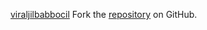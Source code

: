[viraljilbabbocil](https://viraljilbabbocil.pages.dev)
Fork the [repository](https://github.com/moygecears) on GitHub.